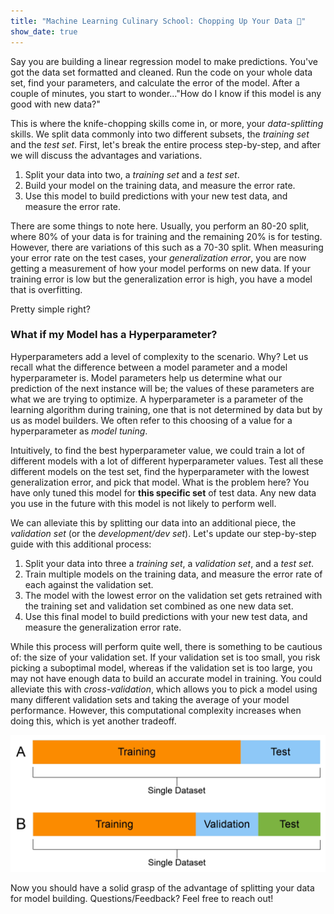 ```yaml
---
title: "Machine Learning Culinary School: Chopping Up Your Data 🍴"
show_date: true 
---
```


Say you are building a linear regression model to make predictions. You've got the data set formatted and cleaned. Run the code on your whole data set, find your parameters, and calculate the error of the model. After a couple of minutes, you start to wonder..."How do I know if this model is any good with new data?" 

This is where the knife-chopping skills come in, or more, your *data-splitting* skills. We split data commonly into two different subsets, the *training set* and the *test set*. First, let's break the entire process step-by-step, and after we will discuss the advantages and variations.
1. Split your data into two, a *training set* and a *test set*.  
2. Build your model on the training data, and measure the error rate.
3. Use this model to build predictions with your new test data, and measure the error rate. 

There are some things to note here. Usually, you perform an 80-20 split, where 80% of your data is for training and the remaining 20% is for testing. However, there are variations of this such as a 70-30 split. When measuring your error rate on the test cases, your *generalization error*, you are now getting a measurement of how your model performs on new data. If your training error is low but the generalization error is high, you have a model that is overfitting.

Pretty simple right?

### What if my Model has a Hyperparameter?

Hyperparameters add a level of complexity to the scenario. Why? Let us recall what the difference between a model parameter and a model hyperparameter is. Model parameters help us determine what our prediction of the next instance will be; the values of these parameters are what we are trying to optimize. A hyperparameter is a parameter of the learning algorithm during training, one that is not determined by data but by us as model builders. We often refer to this choosing of a value for a hyperparameter as *model tuning*. 

Intuitively, to find the best hyperparameter value, we could train a lot of different models with a lot of different hyperparameter values. Test all these different models on the test set, find the hyperparameter with the lowest generalization error, and pick that model. What is the problem here? You have only tuned this model for **this specific set** of test data. Any new data you use in the future with this model is not likely to perform well. 

We can alleviate this by splitting our data into an additional piece, the *validation set* (or the *development/dev set*). Let's update our step-by-step guide with this additional process:
1. Split your data into three a *training set*, a *validation set*, and a *test set*.  
2. Train multiple models on the training data, and measure the error rate of each against the validation set.
3. The model with the lowest error on the validation set gets retrained with the training set and validation set combined as one new data set. 
4. Use this final model to build predictions with your new test data, and measure the generalization error rate. 

While this process will perform quite well, there is something to be cautious of: the size of your validation set. If your validation set is too small, you risk picking a suboptimal model, whereas if the validation set is too large, you may not have enough data to build an accurate model in training. You could alleviate this with *cross-validation*, which allows you to pick a model using many different validation sets and taking the average of your model performance. However, this computational complexity increases when doing this, which is yet another tradeoff. 

![Visualizing the data splitting process](https://github.com/gspiga/gspiga.github.io/blob/master/assets/images/ML_dataset_training_validation_test_sets.png?raw=true)

Now you should have a solid grasp of the advantage of splitting your data for model building. Questions/Feedback? Feel free to reach out! 
